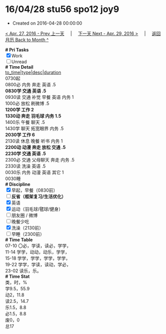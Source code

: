 # 16/04/28 stu56 spo12 joy9

- Created on 2016-04-28 00:00:00

[< Apr. 27, 2016 - Prev 上一天](_archived/lifelogs/2016/04/d27.md) &nbsp; &nbsp; | &nbsp; &nbsp; [下一天 Next - Apr. 29, 2016 >](_archived/lifelogs/2016/04/d29.md) &nbsp; &nbsp; |  &nbsp; &nbsp; [返回月历 Back to Month ^](_archived/lifelogs/2016/04/index.md)
<br/><div><b># Pri Tasks</b></div><div><input checked="true" type="checkbox"/>Work</div><div><input type="checkbox"/>Unread</div><div><b># Time Detail</b></div><div><u>to_time|type|desc|duration</u></div><div>0730起</div><div>0800必 内务 奔走 英语 .5</div><div><b>0830学 交通 英语 .5</b></div><div>0930读 交通 补觉 早餐 英语 内务 1</div><div>1000必 放松 刷微博 .5</div><div><b>1200学 工作 2</b></div><div><b>1330动 奔走 羽毛球 内务 1.5</b></div><div>1400乐 午餐 聊天 .5</div><div>1430学 聊天 拓宽眼界 内务 .5</div><div><b>2030学 工作 6</b></div><div>2130读 休息 晚餐 听书 内务 1</div><div><b>2200动 动漫 奔走 放松 交通 .5</b></div><div><b>2230学 交通 英语 .5</b></div><div>2300必 交通 父母聊天 奔走 内务 .5</div><div>2330读 洗澡 英语 .5</div><div>0030乐 内务 动漫 英语 其它 1</div><div>0030睡</div><div><b># Discipline</b></div><div><input checked="true" type="checkbox"/>早起，早餐（0830前）</div><div><b><input type="checkbox"/></b><b>反省（框架复习/生活优化）</b></div><div><input checked="true" type="checkbox"/>英语</div><div><input checked="true" type="checkbox"/>运动（羽毛球/毽球/健身）</div><div><input type="checkbox"/>朋友圈 / 微博</div><div><input type="checkbox"/>晚餐少吃</div><div><input checked="true" type="checkbox"/>洗澡（2130前）</div><div><input type="checkbox"/>早睡（2300前）</div><div><b># Time Table</b></div><div>07-10 〇必，学读，读必，学学，</div><div>11-14 学学，动动，动乐，学学，</div><div>15-18 学学，学学，学学，学学，</div><div>19-22 学学，学读，读动，学必，</div><div>23-02 读乐，乐。</div><div><b># Time Stat</b></div><div>类，时，%</div><div>学9.5，55.9</div><div>动2，11.8</div><div>读2.5，14.7</div><div>乐1.5，8.8</div><div>必1.5，8.8</div><div>废0，0</div><div>总17</div>
